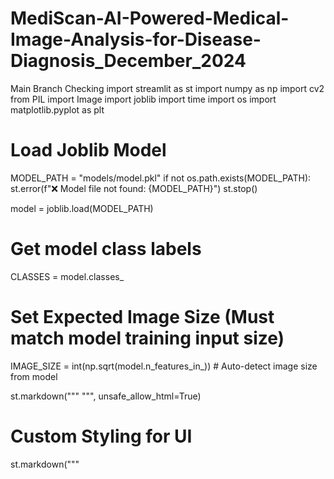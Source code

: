 # MediScan-AI-Powered-Medical-Image-Analysis-for-Disease-Diagnosis_December_2024
Main Branch Checking
import streamlit as st
import numpy as np
import cv2
from PIL import Image
import joblib
import time
import os
import matplotlib.pyplot as plt

# Load Joblib Model
MODEL_PATH = "models/model.pkl"
if not os.path.exists(MODEL_PATH):
    st.error(f"❌ Model file not found: {MODEL_PATH}")
    st.stop()

model = joblib.load(MODEL_PATH)

# Get model class labels
CLASSES = model.classes_

# Set Expected Image Size (Must match model training input size)
IMAGE_SIZE = int(np.sqrt(model.n_features_in_))  # Auto-detect image size from model

st.markdown("""
    <style>
        /* Change Font for Entire App */
        html, body, [class*="st-"] {
            font-family: 'Poppins', sans-serif;
        }
    </style>
""", unsafe_allow_html=True)


# Custom Styling for UI
st.markdown("""
    <style>
        /* Sidebar Styling */
        [data-testid="stSidebar"] {
            background-color: #1e1e2e !important;
            padding: 10px;
        }
        [data-testid="stSidebarNav"] {
            background-color: #25253a !important;
            color: white !important;
        }
        .sidebar-title {
            font-size: 24px;
            font-weight: bold;
            color: #ffffff;
            text-align: center;
            padding: 10px;
            border-bottom: 2px solid #00c6ff;
        }
        .sidebar-radio label {
            font-size: 18px;
            padding: 10px;
            cursor: pointer;
            color: white !important;
        }
        .sidebar-radio label:hover {
            background-color: #2b2b4f !important;
            border-radius: 10px;
        }

        /* Main Page Styling */
        h1 {
            color: #ffffff !important;
            text-align: center;
        }
        .stButton>button {
            background-color: #008ecc !important;
            color: white !important;
            font-size: 18px !important;
            padding: 10px !important;
            border-radius: 8px !important;
            border: none !important;
        }
        .stButton>button:hover {
            background-color: #008ecc !important;
        }
        .stMarkdown {
            font-size: 18px;
        }
    </style>
""", unsafe_allow_html=True)

# Sidebar Navigation with Custom Icons
st.sidebar.markdown("<div class='sidebar-title'>🩺 WELCOME TO MEDISCAN</div>", unsafe_allow_html=True)
page = st.sidebar.radio("", ["🏠 Home 🏡", "ℹ️ About 📖", "🔍 Diagnosis 🏥"], key='navigation')

# Home Page
if page == "🏠 Home 🏡":
    st.title("👁️ AI-Based Eye Disease Detection")

    # Load and display the banner image with use_container_width=True
    st.image("IMG1.jpg", use_container_width=True)

    st.markdown("""
        ## 🌟 How it Works:
        - 📸 **Upload an eye image**
        - 🏥 **AI detects Cataracts, Glaucoma, or Diabetic Retinopathy**
        - ⚡ **Instant results with confidence levels**
    """)

    st.button("🚀 Get Started")

# About Page
elif page == "ℹ️ About 📖":
    st.title("📖 About Diabetic Retinopathy & AI Diagnosis")
    st.markdown("""
        ### 🏥 What is Diabetic Retinopathy?
        - Caused by **high blood sugar damaging the retina**.
        - **No early symptoms** – can lead to **blindness**.
        - **Early detection prevents vision loss**.

        ### 🔬 How Our AI Model Works:
        1️⃣ **Upload a retina image**  
        2️⃣ **AI detects disease & severity**  
        3️⃣ **Instant report with confidence levels**
    """)

# Diagnosis Page
elif page == "🔍 Diagnosis 🏥":
    st.title("🔍 AI Diagnosis for Eye Diseases")
    uploaded_file = st.file_uploader("📸 Upload an eye image...", type=["jpg", "jpeg", "png"])

    if uploaded_file is not None:
        image = Image.open(uploaded_file)
        st.image(image, caption="📸 Uploaded Image", use_container_width=True)

        # Convert image to OpenCV format
        image_cv = np.array(image)

        # Convert to grayscale for analysis
        gray_image = cv2.cvtColor(image_cv, cv2.COLOR_RGB2GRAY)

        # Apply histogram equalization to enhance contrast
        enhanced_image = cv2.equalizeHist(gray_image)

        # Apply additional processing for severe cases
        blurred_image = cv2.GaussianBlur(enhanced_image, (5, 5), 0)
        sharp_image = cv2.addWeighted(enhanced_image, 1.5, blurred_image, -0.5, 0)

        # Display the original and enhanced images
        fig, axes = plt.subplots(1, 2, figsize=(10, 5))
        axes[0].imshow(cv2.cvtColor(image_cv, cv2.COLOR_RGB2BGR))
        axes[0].set_title("Original Image")
        axes[0].axis("off")

        axes[1].imshow(sharp_image, cmap="gray")
        axes[1].set_title("Enhanced Image")
        axes[1].axis("off")

        st.pyplot(fig)

        # Process Image for Model Prediction
        image_resized = Image.fromarray(gray_image).resize((IMAGE_SIZE, IMAGE_SIZE))
        image_array = np.array(image_resized) / 255.0
        image_flattened = image_array.flatten().reshape(1, -1)

        if st.button("🔍 Analyze Image"):
            with st.spinner('🔍 AI is analyzing... Please wait!'):
                time.sleep(3)

                # Make Prediction
                probabilities = model.predict_proba(image_flattened)
                prediction_index = np.argmax(probabilities)
                max_confidence = np.max(probabilities) * 100
                predicted_class = CLASSES[prediction_index]

                # Extract Statistical Data for Severity
                mean_intensity = np.mean(sharp_image)
                std_dev_intensity = np.std(sharp_image)

                # Updated Classification with Normal Retina Detection
                if mean_intensity > 150 and std_dev_intensity < 25:
                    severity = "✅ Normal Healthy Retina"
                elif max_confidence < 45 and mean_intensity < 110 and std_dev_intensity > 60:
                    severity = "⚠️ Severe Diabetic Retinopathy"
                elif max_confidence < 60 and mean_intensity < 130 and std_dev_intensity > 50:
                    severity = "🟠 Moderate Diabetic Retinopathy"
                elif max_confidence < 80 and mean_intensity < 150 and std_dev_intensity > 30:
                    severity = "🟡 Mild Diabetic Retinopathy"
                else:
                    severity = "⚠️ No Significant Signs of Diabetic Retinopathy"

              # Display Results
                st.success(f"**Prediction:** {predicted_class}")
                st.info(f"**Severity Level:** {severity}")
              

              # Footer
                st.markdown("""
                  <hr style='border:1px solid gray'>
                  <center>
                  © 2025 Infosys Project by Rishmitha. All rights reserved.
                  </center>
                """, unsafe_allow_html=True)
